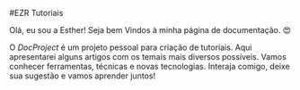 #EZR Tutoriais

Olá, eu sou a Esther!
Seja bem Vindos à minha página de documentação.  😍

O _DocProject_ é um projeto pessoal para criação de tutoriais.
Aqui apresentarei alguns artigos com os temais mais diversos possíveis. Vamos conhecer ferramentas, técnicas e novas tecnologias.
Interaja comigo, deixe sua sugestão e vamos aprender juntos!



